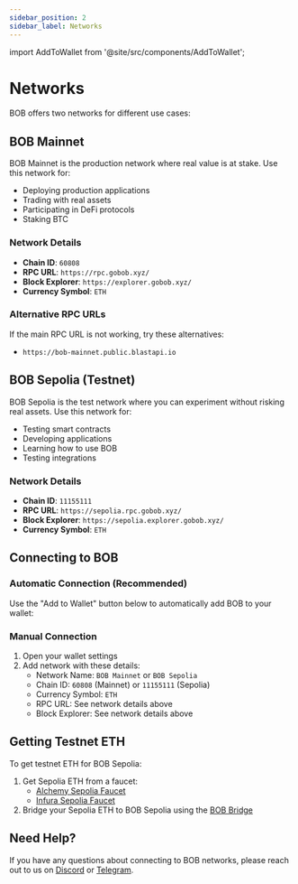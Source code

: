 ```yaml
---
sidebar_position: 2
sidebar_label: Networks
---
```


import AddToWallet from '@site/src/components/AddToWallet';

# Networks

BOB offers two networks for different use cases:

## BOB Mainnet

BOB Mainnet is the production network where real value is at stake. Use this network for:

- Deploying production applications
- Trading with real assets
- Participating in DeFi protocols
- Staking BTC

### Network Details
- **Chain ID**: `60808`
- **RPC URL**: `https://rpc.gobob.xyz/`
- **Block Explorer**: `https://explorer.gobob.xyz/`
- **Currency Symbol**: `ETH`

### Alternative RPC URLs
If the main RPC URL is not working, try these alternatives:
- `https://bob-mainnet.public.blastapi.io`

## BOB Sepolia (Testnet)

BOB Sepolia is the test network where you can experiment without risking real assets. Use this network for:

- Testing smart contracts
- Developing applications
- Learning how to use BOB
- Testing integrations

### Network Details
- **Chain ID**: `11155111`
- **RPC URL**: `https://sepolia.rpc.gobob.xyz/`
- **Block Explorer**: `https://sepolia.explorer.gobob.xyz/`
- **Currency Symbol**: `ETH`

## Connecting to BOB

### Automatic Connection (Recommended)

Use the "Add to Wallet" button below to automatically add BOB to your wallet:

<AddToWallet />

### Manual Connection

1. Open your wallet settings
2. Add network with these details:
   - Network Name: `BOB Mainnet` or `BOB Sepolia`
   - Chain ID: `60808` (Mainnet) or `11155111` (Sepolia)
   - Currency Symbol: `ETH`
   - RPC URL: See network details above
   - Block Explorer: See network details above

## Getting Testnet ETH

To get testnet ETH for BOB Sepolia:

1. Get Sepolia ETH from a faucet:
   - [Alchemy Sepolia Faucet](https://sepoliafaucet.com/)
   - [Infura Sepolia Faucet](https://www.infura.io/faucet/sepolia)
2. Bridge your Sepolia ETH to BOB Sepolia using the [BOB Bridge](https://app.gobob.xyz/bridge)

## Need Help?

If you have any questions about connecting to BOB networks, please reach out to us on [Discord](https://discord.gg/gobob) or [Telegram](https://t.me/+CyIcLW2nfaFlNDc1). 